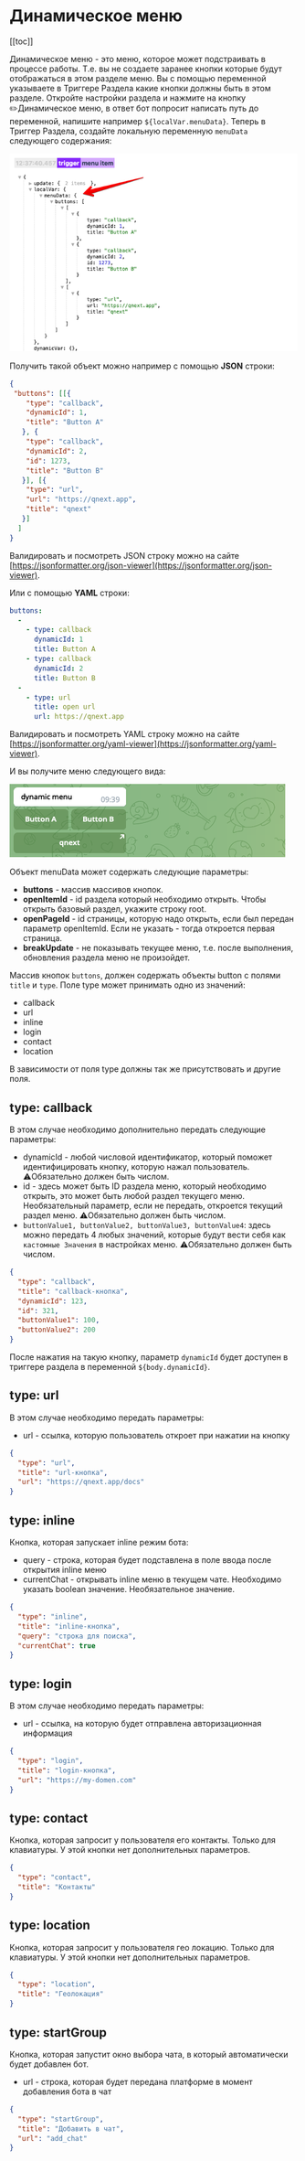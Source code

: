 # Динамическое меню
[[toc]]

Динамическое меню - это меню, которое может подстраивать в процессе работы. Т.е. вы не создаете заранее кнопки которые будут отображаться в этом разделе меню. Вы с помощью переменной указываете в Триггере Раздела какие кнопки должны быть в этом разделе. Откройте настройки раздела и нажмите на кнопку ✏️Динамическое меню, в ответ бот попросит написать путь до переменной, напишите например `${localVar.menuData}`. Теперь в Триггер Раздела, создайте локальную переменную `menuData` следующего содержания:

![](./13.png)

Получить такой объект можно например с помощью **JSON** строки:
```json 
{
 "buttons": [[{
    "type": "callback",
    "dynamicId": 1,
    "title": "Button A"
   }, {
    "type": "callback",
    "dynamicId": 2,
    "id": 1273,
    "title": "Button B"
   }], [{
    "type": "url",
    "url": "https://qnext.app",
    "title": "qnext"
   }]
  ]
}
```

Валидировать и посмотреть JSON строку можно на сайте [https://jsonformatter.org/json-viewer](https://jsonformatter.org/json-viewer).

Или с помощью **YAML** строки:
```yaml 
buttons:
  - 
    - type: callback
      dynamicId: 1
      title: Button A
    - type: callback
      dynamicId: 2
      title: Button B
  - 
    - type: url
      title: open url
      url: https://qnext.app
```

Валидировать и посмотреть YAML строку можно на сайте [https://jsonformatter.org/yaml-viewer](https://jsonformatter.org/yaml-viewer).



И вы получите меню следующего вида:

![](./14.png)

Объект menuData может содержать следующие параметры:
* **buttons** - массив массивов кнопок.
* **openItemId** - id раздела который необходимо открыть. Чтобы открыть базовый раздел, укажите строку root.
* **openPageId** - id страницы, которую надо открыть, если был передан параметр openItemId. Если не указать - тогда откроется первая страница.
* **breakUpdate** - не показывать текущее меню, т.е. после выполнения, обновления раздела меню не произойдет.

Массив кнопок `buttons`, должен содержать объекты button с полями `title` и `type`. Поле type может принимать одно из значений:
* callback
* url
* inline
* login
* contact
* location

В зависимости от поля type должны так же присутствовать и другие поля.

## type: callback

В этом случае необходимо дополнительно передать следующие параметры:
* dynamicId - любой числовой идентификатор, который поможет идентифицировать кнопку, которую нажал пользователь. ⚠️Обязательно должен быть числом.
* id - здесь может быть ID раздела меню, который необходимо открыть, это может быть любой раздел текущего меню. Необязательный параметр, если не передать, откроется текущий раздел меню. ⚠️Обязательно должен быть числом.
* `buttonValue1, buttonValue2, buttonValue3, buttonValue4`: здесь можно передать 4 любых значений, которые будут вести себя как `кастомные Значения` в настройках меню. ⚠️Обязательно должен быть числом.

```json
{
  "type": "callback",
  "title": "callback-кнопка",
  "dynamicId": 123,
  "id": 321,
  "buttonValue1": 100,
  "buttonValue2": 200
}
```

После нажатия на такую кнопку, параметр `dynamicId` будет доступен в триггере раздела в переменной `${body.dynamicId}`.

## type: url

В этом случае необходимо передать параметры:
* url - ссылка, которую пользователь откроет при нажатии на кнопку

```json
{
  "type": "url",
  "title": "url-кнопка",
  "url": "https://qnext.app/docs"
}
```

## type: inline
Кнопка, которая запускает inline режим бота:
* query - строка, которая будет подставлена в поле ввода после открытия inline меню
* currentChat - открывать inline меню в текущем чате. Необходимо указать boolean значение. Необязательное значение.

```json
{
  "type": "inline",
  "title": "inline-кнопка",
  "query": "строка для поиска",
  "currentChat": true
}
```

## type: login
В этом случае необходимо передать параметры:
* url - ссылка, на которую будет отправлена авторизационная информация
```json
{
  "type": "login",
  "title": "login-кнопка",
  "url": "https://my-domen.com"
}
```

## type: contact
Кнопка, которая запросит у пользователя его контакты. Только для клавиатуры. У этой кнопки нет дополнительных параметров.
```json
{
  "type": "contact",
  "title": "Контакты"
}
```

## type: location
Кнопка, которая запросит у пользователя гео локацию. Только для клавиатуры. У этой кнопки нет дополнительных параметров.
```json
{
  "type": "location",
  "title": "Геолокация"
}
```

## type: startGroup
Кнопка, которая запустит окно выбора чата, в который автоматически будет добавлен бот.
* url - строка, которая будет передана платформе в момент добавления бота в чат
```json
{
  "type": "startGroup",
  "title": "Добавить в чат",
  "url": "add_chat" 
}
```
